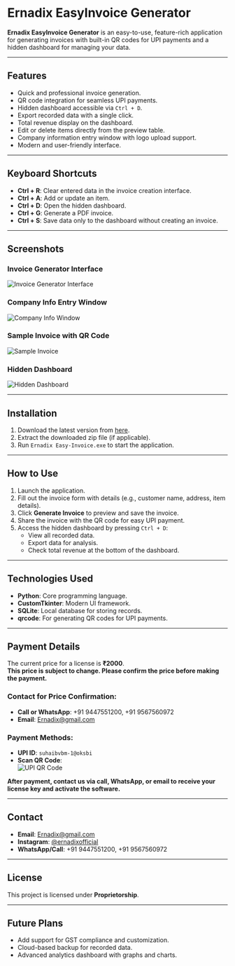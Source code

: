# Ernadix EasyInvoice Generator

**Ernadix EasyInvoice Generator** is an easy-to-use, feature-rich application for generating invoices with built-in QR codes for UPI payments and a hidden dashboard for managing your data.

---

## Features

- Quick and professional invoice generation.
- QR code integration for seamless UPI payments.
- Hidden dashboard accessible via `Ctrl + D`.
- Export recorded data with a single click.
- Total revenue display on the dashboard.
- Edit or delete items directly from the preview table.
- Company information entry window with logo upload support.
- Modern and user-friendly interface.

---

## Keyboard Shortcuts

- **Ctrl + R**: Clear entered data in the invoice creation interface.
- **Ctrl + A**: Add or update an item.
- **Ctrl + D**: Open the hidden dashboard.
- **Ctrl + G**: Generate a PDF invoice.
- **Ctrl + S**: Save data only to the dashboard without creating an invoice.

---

## Screenshots

### Invoice Generator Interface
![Invoice Generator Interface](invoice_interface_screenshot.png)

### Company Info Entry Window
![Company Info Window](company_info.png)

### Sample Invoice with QR Code
![Sample Invoice](Invoice_Demo.jpg)

### Hidden Dashboard
![Hidden Dashboard](Hidden_Dashboard_Interface.png)




---

## Installation

1. Download the latest version from [here](https://github.com/shuhaibvvm/Ernadix-EasyInvoice/releases/download/v1.5/Ernadix.Easy-Invoice.zip ).
2. Extract the downloaded zip file (if applicable).
3. Run `Ernadix Easy-Invoice.exe` to start the application.

---

## How to Use

1. Launch the application.
2. Fill out the invoice form with details (e.g., customer name, address, item details).
3. Click **Generate Invoice** to preview and save the invoice.
4. Share the invoice with the QR code for easy UPI payment.
5. Access the hidden dashboard by pressing `Ctrl + D`:
   - View all recorded data.
   - Export data for analysis.
   - Check total revenue at the bottom of the dashboard.

---

## Technologies Used

- **Python**: Core programming language.
- **CustomTkinter**: Modern UI framework.
- **SQLite**: Local database for storing records.
- **qrcode**: For generating QR codes for UPI payments.

---

## Payment Details

The current price for a license is **₹2000**.  
**This price is subject to change. Please confirm the price before making the payment.**

### Contact for Price Confirmation:
- **Call or WhatsApp**: +91 9447551200, +91 9567560972
- **Email**: [Ernadix@gmail.com](mailto:Ernadixofficial@gmail.com)

### Payment Methods:
- **UPI ID**: `suhaibvbm-1@oksbi`
- **Scan QR Code**:  
  ![UPI QR Code](qr_code.png)

**After payment, contact us via call, WhatsApp, or email to receive your license key and activate the software.**

---

## Contact

- **Email**: [Ernadix@gmail.com](mailto:Ernadixofficial@gmail.com)
- **Instagram**: [@ernadixofficial](https://www.instagram.com/ernadixofficial)
- **WhatsApp/Call**: +91 9447551200, +91 9567560972

---

## License

This project is licensed under **Proprietorship**.

---

## Future Plans

- Add support for GST compliance and customization.
- Cloud-based backup for recorded data.
- Advanced analytics dashboard with graphs and charts.
